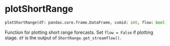 # plotShortRange
```python
plotShortRange(df: pandas.core.frame.DataFrame, comid: int, flow: bool = True)
```

Function for plotting short range forecasts. Set `flow = False` if plotting stage. `df` is the output of `ShortRange.get_streamflow()`.